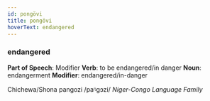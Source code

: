 ```yaml
---
id: pongövi
title: pongövi
hoverText: endangered
---
```


### endangered

**Part of Speech**: Modifier
**Verb**: to be endangered/in danger
**Noun**: endangerment
**Modifier**: endangered/in-danger

Chichewa/Shona pangozi /paᵑɡɔzi/
*Niger-Congo Language Family*